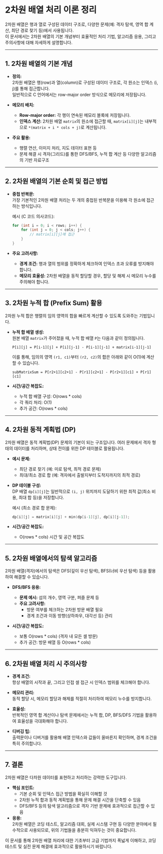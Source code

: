 # 2차원 배열 처리 이론 정리

2차원 배열은 행과 열로 구성된 데이터 구조로, 다양한 문제(예: 격자 탐색, 영역 합 계산, 최단 경로 찾기 등)에서 사용됩니다.  
이 문서에서는 2차원 배열의 기본 개념부터 효율적인 처리 기법, 알고리즘 응용, 그리고 주의사항에 대해 자세하게 설명합니다.

---

## 1. 2차원 배열의 기본 개념

- **정의:**  
  2차원 배열은 행(row)과 열(column)로 구성된 데이터 구조로, 각 원소는 인덱스 (i, j)를 통해 접근합니다.  
  일반적으로 C 언어에서는 row-major order 방식으로 메모리에 저장됩니다.

- **메모리 배치:**  
  - **Row-major order:** 각 행이 연속된 메모리 블록에 저장됩니다.
  - **인덱스 계산:** 2차원 배열 `matrix`의 원소에 접근할 때, `matrix[i][j]`는 내부적으로 `*(matrix + i * cols + j)`로 계산됩니다.

- **주요 활용:**  
  - 행렬 연산, 이미지 처리, 지도 데이터 표현 등
  - 문제 해결 시 격자(그리드)를 통한 DFS/BFS, 누적 합 계산 등 다양한 알고리즘의 기반 자료구조

---

## 2. 2차원 배열의 기본 순회 및 접근 방법

- **중첩 반복문:**  
  가장 기본적인 2차원 배열 처리는 두 개의 중첩된 반복문을 이용해 각 원소에 접근하는 방식입니다.
  
  예시 (C 코드 의사코드):
  ```c
  for (int i = 0; i < rows; i++) {
      for (int j = 0; j < cols; j++) {
          // matrix[i][j]에 접근
      }
  }
  ```

- **주요 고려사항:**  
  - **경계 조건:** 행과 열의 범위를 정확하게 체크하여 인덱스 초과 오류를 방지해야 합니다.
  - **메모리 효율성:** 2차원 배열을 동적 할당할 경우, 할당 및 해제 시 메모리 누수를 주의해야 합니다.

---

## 3. 2차원 누적 합 (Prefix Sum) 활용

2차원 누적 합은 행렬의 임의 영역의 합을 빠르게 계산할 수 있도록 도와주는 기법입니다.

- **누적 합 배열 생성:**  
  원본 배열 `matrix`가 주어졌을 때, 누적 합 배열 `P`는 다음과 같이 정의됩니다.
  
  ```
  P[i][j] = P[i-1][j] + P[i][j-1] - P[i-1][j-1] + matrix[i-1][j-1]
  ```
  
  이를 통해, 임의의 영역 `(r1, c1)`부터 `(r2, c2)`의 합은 아래와 같이 O(1)에 계산할 수 있습니다.
  
  ```
  subMatrixSum = P[r2+1][c2+1] - P[r1][c2+1] - P[r2+1][c1] + P[r1][c1]
  ```

- **시간/공간 복잡도:**  
  - 누적 합 배열 구성: O(rows * cols)
  - 각 쿼리 처리: O(1)
  - 추가 공간: O(rows * cols)

---

## 4. 2차원 동적 계획법 (DP)

2차원 배열은 동적 계획법(DP) 문제의 기본이 되는 구조입니다. 여러 문제에서 격자 형태의 데이터를 처리하며, 상태 전이를 위한 DP 테이블로 활용됩니다.

- **예시 문제:**  
  - 최단 경로 찾기 (예: 미로 탐색, 최적 경로 문제)
  - 최대/최소 경로 합 (예: 격자에서 출발지부터 도착지까지의 최적 경로)
  
- **DP 테이블 구성:**  
  DP 배열 `dp[i][j]`는 일반적으로 `(i, j)` 위치까지 도달하기 위한 최적 값(최소 비용, 최대 합 등)을 저장합니다.
  
  예시 (최소 경로 합 문제):
  ```c
  dp[i][j] = matrix[i][j] + min(dp[i-1][j], dp[i][j-1]);
  ```

- **시간/공간 복잡도:**  
  - O(rows * cols) 시간 및 공간 복잡도

---

## 5. 2차원 배열에서의 탐색 알고리즘

2차원 배열(격자)에서의 탐색은 DFS(깊이 우선 탐색), BFS(너비 우선 탐색) 등을 활용하여 해결할 수 있습니다.

- **DFS/BFS 응용:**  
  - **문제 예시:** 섬의 개수, 영역 구분, 퍼즐 문제 등
  - **주요 고려사항:**  
    - 방문 여부를 체크하는 2차원 방문 배열 필요
    - 경계 조건과 이동 방향(상하좌우, 대각선 등) 관리

- **시간/공간 복잡도:**  
  - 보통 O(rows * cols) (격자 내 모든 셀 방문)
  - 추가 공간: 방문 배열 등 O(rows * cols)

---

## 6. 2차원 배열 처리 시 주의사항

- **경계 조건:**  
  항상 배열의 시작과 끝, 그리고 인접 셀 접근 시 인덱스 범위를 체크해야 합니다.

- **메모리 관리:**  
  동적 할당 시, 메모리 할당과 해제를 적절히 처리하여 메모리 누수를 방지합니다.

- **효율성:**  
  반복적인 영역 합 계산이나 탐색 문제에서는 누적 합, DP, BFS/DFS 기법을 활용하여 효율성을 극대화해야 합니다.

- **디버깅 팁:**  
  출력문이나 디버거를 활용해 배열 인덱스와 값들이 올바른지 확인하며, 경계 조건을 특히 주의합니다.

---

## 7. 결론

2차원 배열은 다차원 데이터를 표현하고 처리하는 강력한 도구입니다.  
- **핵심 포인트:**  
  - 기본 순회 및 인덱스 접근 방법을 확실히 이해할 것  
  - 2차원 누적 합과 동적 계획법을 통해 문제 해결 시간을 단축할 수 있음  
  - DFS/BFS 등의 탐색 알고리즘으로 격자 기반 문제에 효과적으로 접근할 수 있음
- **응용:**  
  2차원 배열은 코딩 테스트, 알고리즘 대회, 실제 시스템 구현 등 다양한 분야에서 필수적으로 사용되므로, 위의 기법들을 충분히 익혀두는 것이 중요합니다.

이 문서를 통해 2차원 배열 처리에 대한 기초부터 고급 기법까지 폭넓게 이해하고, 코딩 테스트 및 실전 문제 해결에 효과적으로 활용하시기 바랍니다.